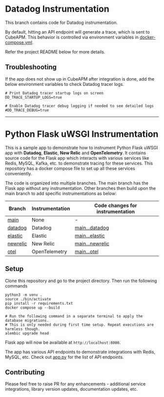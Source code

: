 # Datadog Instrumentation

This branch contains code for Datadog instrumentation.

By default, hitting an API endpoint will generate a trace, which is sent to CubeAPM. This behavior is controlled via environment variables in [docker-compose.yml](docker-compose.yml).

Refer the project README below for more details.

## Troubleshooting

If the app does not show up in CubeAPM after integration is done, add the below environment variables to check Datadog tracer logs.

```shell
# Print Datadog tracer startup logs on screen
DD_TRACE_STARTUP_LOGS=true

# Enable Datadog tracer debug logging if needed to see detailed logs
#DD_TRACE_DEBUG=true
```

---

# Python Flask uWSGI Instrumentation

This is a sample app to demonstrate how to instrument Python Flask uWSGI app with **Datadog**, **Elastic**, **New Relic** and **OpenTelemetry**. It contains source code for the Flask app which interacts with various services like Redis, MySQL, Kafka, etc. to demonstrate tracing for these services. This repository has a docker compose file to set up all these services conveniently.

The code is organized into multiple branches. The main branch has the Flask app without any instrumentation. Other branches then build upon the main branch to add specific instrumentations as below:

| Branch                                                                                         | Instrumentation | Code changes for instrumentation                                                                                |
| ---------------------------------------------------------------------------------------------- | --------------- | --------------------------------------------------------------------------------------------------------------- |
| [main](https://github.com/cubeapm/sample_app_python_flask_uwsgi/tree/main)         | None            | -                                                                                                               |
| [datadog](https://github.com/cubeapm/sample_app_python_flask_uwsgi/tree/datadog) | Datadog       | [main...datadog](https://github.com/cubeapm/sample_app_python_flask_uwsgi/compare/main...datadog) |
| [elastic](https://github.com/cubeapm/sample_app_python_flask_uwsgi/tree/elastic)         | Elastic   | [main...elastic](https://github.com/cubeapm/sample_app_python_flask_uwsgi/compare/main...elastic)         |
| [newrelic](https://github.com/cubeapm/sample_app_python_flask_uwsgi/tree/newrelic) | New Relic       | [main...newrelic](https://github.com/cubeapm/sample_app_python_flask_uwsgi/compare/main...newrelic) |
| [otel](https://github.com/cubeapm/sample_app_python_flask_uwsgi/tree/otel)         | OpenTelemetry   | [main...otel](https://github.com/cubeapm/sample_app_python_flask_uwsgi/compare/main...otel)         |

## Setup

Clone this repository and go to the project directory. Then run the following commands

```
python3 -m venv .
source ./bin/activate
pip install -r requirements.txt
docker compose up --build

# Run the following command in a separate terminal to apply the database migrations.
# This is only needed during first time setup. Repeat executions are harmless though.
alembic upgrade head
```

Flask app will now be available at `http://localhost:8000`.

The app has various API endpoints to demonstrate integrations with Redis, MySQL, etc. Check out [app.py](app.py) for the list of API endpoints.

## Contributing

Please feel free to raise PR for any enhancements - additional service integrations, library version updates, documentation updates, etc.
